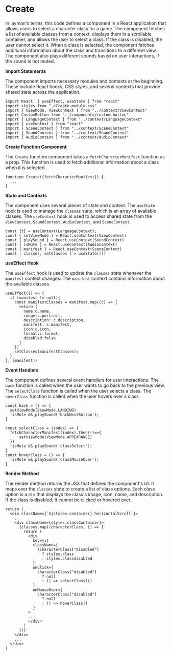 # Create



In layman's terms, this code defines a component in a React application that allows users to select a character class for a game. The component fetches a list of available classes from a context, displays them in a scrollable container, and allows the user to select a class. If the class is disabled, the user cannot select it. When a class is selected, the component fetches additional information about the class and transitions to a different view. The component also plays different sounds based on user interactions, if the sound is not muted.


**Import Statements**

The component imports necessary modules and contexts at the beginning. These include React hooks, CSS styles, and several contexts that provide shared state across the application.

```jsx!
import React, { useEffect, useState } from "react"
import styles from "./Create.module.css"
import { ViewMode, ViewContext } from "../context/ViewContext"
import CustomButton from "../components/custom-button"
import { LanguageContext } from "../context/LanguageContext"
import { useContext } from "react"
import { SceneContext } from "../context/SceneContext"
import { SoundContext } from "../context/SoundContext"
import { AudioContext } from "../context/AudioContext"
```

**Create Function Component**

The `Create` function component takes a `fetchCharacterManifest` function as a prop. This function is used to fetch additional information about a class when it is selected.

```jsx!
function Create({fetchCharacterManifest}) {
  ...
}
```

**State and Contexts**

The component uses several pieces of state and context. The `useState` hook is used to manage the `classes` state, which is an array of available classes. The `useContext` hook is used to access shared state from the `ViewContext`, `SoundContext`, `AudioContext`, and `SceneContext`.

```jsx!
const {t} = useContext(LanguageContext);
const { setViewMode } = React.useContext(ViewContext)
const { playSound } = React.useContext(SoundContext)
const { isMute } = React.useContext(AudioContext)
const { manifest } = React.useContext(SceneContext)
const [ classes, setClasses ] = useState([]) 
```

**useEffect Hook**

The `useEffect` hook is used to update the `classes` state whenever the `manifest` context changes. The `manifest` context contains information about the available classes.


```jsx!
useEffect(() => {
  if (manifest != null){
    const manifestClasses = manifest.map((c) => {
      return {
        name:c.name, 
        image:c.portrait, 
        description: c.description,
        manifest: c.manifest,
        icon:c.icon,
        format:c.format,
        disabled:false
      }
    })
    setClasses(manifestClasses);
  }
}, [manifest])
```

**Event Handlers**

The component defines several event handlers for user interactions. The `back` function is called when the user wants to go back to the previous view. The `selectClass` function is called when the user selects a class. The `hoverClass` function is called when the user hovers over a class.


```jsx!
const back = () => {
  setViewMode(ViewMode.LANDING)
  !isMute && playSound('backNextButton');
}

const selectClass = (index) => {
  fetchCharacterManifest(index).then(()=>{
      setViewMode(ViewMode.APPEARANCE)
  })
  !isMute && playSound('classSelect');
}
const hoverClass = () => {
  !isMute && playSound('classMouseOver');
}
```

**Render Method**

The render method returns the JSX that defines the component's UI. It maps over the `classes` state to create a list of class options. Each class option is a `div` that displays the class's image, icon, name, and description. If the class is disabled, it cannot be clicked or hovered over.

```jsx!
return (
  <div className={`${styles.container} horizontalScroll`}>
    ...
    <div className={styles.classContainer}>
      {classes.map((characterClass, i) => {
        return (
          <div
            key={i}
            className={
              !characterClass["disabled"]
                ? styles.class
                : styles.classdisabled
            }
            onClick={
              characterClass["disabled"]
                ? null
                : () => selectClass(i)
            }
            onMouseOver={
              characterClass["disabled"]
                ? null
                : () => hoverClass()
            }
          >
          ...
          </div>
        )
      })}
    </div>
    ...
  </div>
)
```
